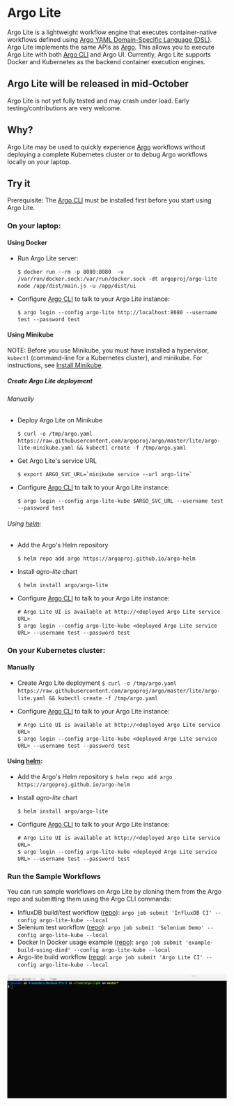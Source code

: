 # Argo Lite

Argo Lite is a lightweight workflow engine that executes container-native workflows defined using [Argo YAML Domain-Specific Language (DSL)](https://argoproj.github.io/docs/yaml/dsl_reference_intro.html).  Argo Lite implements the same APIs as [Argo](https://github.com/argoproj/argo). This allows you to execute Argo Lite with both [Argo CLI](https://argoproj.github.io/docs/dev-cli-reference.html) and Argo UI. Currently, Argo Lite supports Docker and Kubernetes as the backend container execution engines.

## Argo Lite will be released in mid-October

Argo Lite is not yet fully tested and may crash under load. Early testing/contributions are very welcome.

## Why?

Argo Lite may be used to quickly experience [Argo](https://github.com/argoproj/argo) workflows without deploying a complete Kubernetes cluster or to debug Argo workflows locally on your laptop.

## Try it

Prerequisite: The [Argo CLI](https://applatix.com/open-source/argo/get-started/installation) must be installed first before you start using Argo Lite.

### On your laptop:

#### Using Docker

 - Run Argo Lite server:

    ```
    $ docker run --rm -p 8080:8080  -v /var/run/docker.sock:/var/run/docker.sock -dt argoproj/argo-lite node /app/dist/main.js -u /app/dist/ui
    ```

 - Configure [Argo CLI](https://argoproj.github.io/docs/dev-cli-reference.html) to talk to your Argo Lite instance:

    ```
    $ argo login --config argo-lite http://localhost:8080 --username test --password test
    ```
    
#### Using Minikube

  NOTE: Before you use Minikube, you must have installed a hypervisor, `kubectl` (command-line for a Kubernetes cluster), and minikube. For instructions, see [Install Minikube](https://kubernetes.io/docs/tasks/tools/install-minikube/).

##### Create Argo Lite deployment

###### Manually

  -  Deploy Argo Lite on Minikube
     
     ```
     $ curl -o /tmp/argo.yaml https://raw.githubusercontent.com/argoproj/argo/master/lite/argo-lite-minikube.yaml && kubectl create -f /tmp/argo.yaml
     ```
     
  - Get Argo Lite's service URL 
  
    ```
    $ export ARGO_SVC_URL=`minikube service --url argo-lite`
    ```
    

  - Configure [Argo CLI](https://argoproj.github.io/docs/dev-cli-reference.html) to talk to your Argo Lite instance:
  
    ```
    $ argo login --config argo-lite-kube $ARGO_SVC_URL --username test --password test
    ```
  
###### Using [helm](https://docs.helm.sh/using_helm/#installing-helm):

  - Add the Argo's Helm repository 
    ```
    $ helm repo add argo https://argoproj.github.io/argo-helm
    ```
    
  - Install *agro-lite* chart 
    ```
    $ helm install argo/argo-lite
    ```

 - Configure [Argo CLI](https://argoproj.github.io/docs/dev-cli-reference.html) to talk to your Argo Lite instance:
    ```
    # Argo Lite UI is available at http://<deployed Argo Lite service URL>
    $ argo login --config argo-lite-kube <deployed Argo Lite service URL> --username test --password test
    ```

### On your Kubernetes cluster:

#### Manually

   -  Create Argo Lite deployment
    ```
    $ curl -o /tmp/argo.yaml https://raw.githubusercontent.com/argoproj/argo/master/lite/argo-lite.yaml && kubectl create -f /tmp/argo.yaml
    ```
   
  - Configure [Argo CLI](https://argoproj.github.io/docs/dev-cli-reference.html) to talk to your Argo Lite instance:
    ```
    # Argo Lite UI is available at http://<deployed Argo Lite service URL>
    $ argo login --config argo-lite-kube <deployed Argo Lite service URL> --username test --password test
    ```
    
#### Using [helm](https://docs.helm.sh/using_helm/#installing-helm):

   - Add the Argo's Helm repository 
    ```
    $ helm repo add argo https://argoproj.github.io/argo-helm
    ```
    
  - Install *agro-lite* chart 
    ```
    $ helm install argo/argo-lite
    ```

 - Configure [Argo CLI](https://argoproj.github.io/docs/dev-cli-reference.html) to talk to your Argo Lite instance:

    ```
    # Argo Lite UI is available at http://<deployed Argo Lite service URL>
    $ argo login --config argo-lite-kube <deployed Argo Lite service URL> --username test --password test
    ```

### Run the Sample Workflows

You can run sample workflows on Argo Lite by cloning them from the Argo repo and submitting them using the Argo CLI commands:

* InfluxDB build/test workflow ([repo](https://github.com/argoproj/influxdb)): `argo job submit 'InfluxDB CI' --config argo-lite-kube --local`
* Selenium test workflow ([repo](https://github.com/argoproj/appstore)): `argo job submit 'Selenium Demo' --config argo-lite-kube --local`
* Docker In Docker usage example ([repo](https://github.com/argoproj/example-dind)): `argo job submit 'example-build-using-dind' --config argo-lite-kube --local`
* Argo-lite build workflow ([repo](https://github.com/argoproj/argo)): `argo job submit 'Argo Lite CI' --config argo-lite-kube --local`

![alt text](./demo.gif "Logo Title Text 1")
